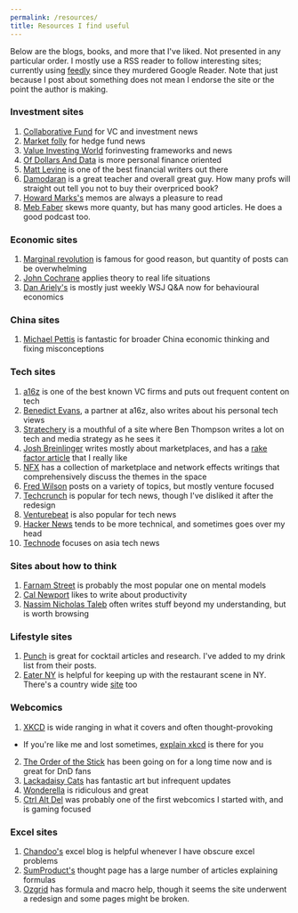 ```yaml
---
permalink: /resources/
title: Resources I find useful
---
```


[//]: # (Resources list)

Below are the blogs, books, and more that I've liked. Not presented in any particular order. I mostly use a RSS reader to follow interesting sites; currently using [feedly](https://feedly.com/ "feedly link") since they murdered Google Reader. Note that just because I post about something does not mean I endorse the site or the point the author is making.

### Investment sites
1. [Collaborative Fund](https://www.collaborativefund.com/blog/ "Collabora[tive Fund blog") for VC and investment news
2. [Market folly](https://www.marketfolly.com/ "market folly") for hedge fund news
3. [Value Investing World](https://www.valueinvestingworld.com/ "value investing world") forinvesting frameworks and news
4. [Of Dollars And Data](https://ofdollarsanddata.com/ "Of Dollars And Data") is more personal finance oriented
5. [Matt Levine](https://www.bloomberg.com/opinion/authors/ARbTQlRLRjE/matthew-s-levine "Matt Levine") is one of the best financial writers out there
6. [Damodaran](http://pages.stern.nyu.edu/~adamodar/ "Musings on Markets") is a great teacher and overall great guy. How many profs will straight out tell you not to buy their overpriced book?
7. [Howard Marks's](https://www.oaktreecapital.com/insights/howard-marks-memos "Marks's memos") memos are always a pleasure to read
8. [Meb Faber](https://mebfaber.com/ "Meb") skews more quanty, but has many good articles. He does a good podcast too.

### Economic sites
1. [Marginal revolution](https://marginalrevolution.com/ "MR") is famous for good reason, but quantity of posts can be overwhelming
2. [John Cochrane](https://johnhcochrane.blogspot.com/ "Cochrane") applies theory to real life situations
3. [Dan Ariely's](http://danariely.com/resources/the-blog/ "Ariely") is mostly just weekly WSJ Q&A now for behavioural economics

### China sites
1. [Michael Pettis](https://carnegieendowment.org/chinafinancialmarkets/ "Pettis") is fantastic for broader China economic thinking and fixing misconceptions

### Tech sites
1. [a16z](https://a16z.com/ "Andreesen Horowitz") is one of the best known VC firms and puts out frequent content on tech
2. [Benedict Evans](https://www.ben-evans.com/ "Ben Evans"), a partner at a16z, also writes about his personal tech views
3. [Stratechery](https://stratechery.com/ "Stratechery") is a mouthful of a site where Ben Thompson writes a lot on tech and media strategy as he sees it
4. [Josh Breinlinger](http://acrowdedspace.com/ "A crowded space") writes mostly about marketplaces, and has a [rake factor article](http://acrowdedspace.com/post/172383900012/marketplace-rake-factors "rake factors") that I really like
5. [NFX](https://www.nfx.com/essays "NFX") has a collection of marketplace and network effects writings that comprehensively discuss the themes in the space
6. [Fred Wilson](https://avc.com/ "AVC") posts on a variety of topics, but mostly venture focused
7. [Techcrunch](https://techcrunch.com/ "techcrunch") is popular for tech news, though I've disliked it after the redesign
8. [Venturebeat](https://venturebeat.com/ "VB") is also popular for tech news
9. [Hacker News](https://news.ycombinator.com/ "Hacker News") tends to be more technical, and sometimes goes over my head
10. [Technode](https://technode.com/ "technode") focuses on asia tech news

### Sites about how to think
1. [Farnam Street](https://fs.blog/blog/ "FS blog") is probably the most popular one on mental models
2. [Cal Newport](http://calnewport.com/blog/ "Study Hacks") likes to write about productivity
3. [Nassim Nicholas Taleb](https://medium.com/@nntaleb "Taleb") often writes stuff beyond my understanding, but is worth browsing

### Lifestyle sites
1. [Punch](https://punchdrink.com/ "Punch") is great for cocktail articles and research. I've added to my drink list from their posts.
2. [Eater NY](https://ny.eater.com/ "Eater NY") is helpful for keeping up with the restaurant scene in NY. There's a country wide [site](https://www.eater.com/ "Eater") too

### Webcomics
1. [XKCD](https://xkcd.com/ "xkcd") is wide ranging in what it covers and often thought-provoking
  * If you're like me and lost sometimes, [explain xkcd](https://www.explainxkcd.com/wiki/index.php/Main_Page "explain xkcd") is there for you
2. [The Order of the Stick](http://www.giantitp.com/Comics.html "Oots") has been going on for a long time now and is great for DnD fans
3. [Lackadaisy Cats](https://www.lackadaisy.com/ "lackadaisy") has fantastic art but infrequent updates
4. [Wonderella](http://nonadventures.com/ "wonderella") is ridiculous and great
5. [Ctrl Alt Del](https://cad-comic.com/ "CAD") was probably one of the first webcomics I started with, and is gaming focused

### Excel sites
1. [Chandoo's](https://chandoo.org/wp/ "Chandoo") excel blog is helpful whenever I have obscure excel problems
2. [SumProduct's](https://www.sumproduct.com/thought "SumProduct") thought page has a large number of articles explaining formulas
3. [Ozgrid](https://www.ozgrid.com/free-excel.htm "Ozgrid") has formula and macro help, though it seems the site underwent a redesign and some pages might be broken.
